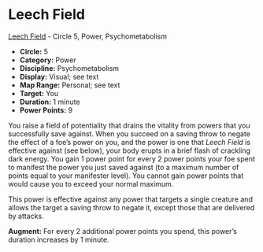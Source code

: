 # Leech Field

[Leech Field](/Psionics/L/LeechField.md) - Circle 5, Power, Psychometabolism

- **Circle:** 5
- **Category:** Power
- **Discipline:** Psychometabolism
- **Display:** Visual; see text
- **Map Range:** Personal; see text
- **Target:** You
- **Duration:** 1 minute
- **Power Points:** 9

You raise a field of potentiality that drains the vitality from powers that you successfully save against. When you succeed on a saving throw to negate the effect of a foe’s power on you, and the power is one that *Leech Field* is effective against (see below), your body erupts in a brief flash of crackling dark energy. You gain 1 power point for every 2 power points your foe spent to manifest the power you just saved against (to a maximum number of points equal to your manifester level). You cannot gain power points that would cause you to exceed your normal maximum.

This power is effective against any power that targets a single creature and allows the target a saving throw to negate it, except those that are delivered by attacks.

**Augment:** For every 2 additional power points you spend, this power’s duration increases by 1 minute.
